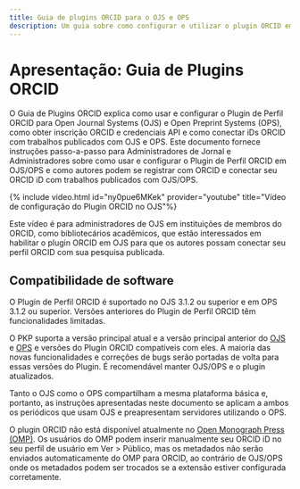 ```yaml
---
title: Guia de plugins ORCID para o OJS e OPS
description: Um guia sobre como configurar e utilizar o plugin ORCID em Open Journal Systems e Open Monograph Press.
---
```


# Apresentação: Guia de Plugins ORCID

O Guia de Plugins ORCID explica como usar e configurar o Plugin de Perfil ORCID para Open Journal Systems (OJS) e Open Preprint Systems (OPS), como obter inscrição ORCID e credenciais API e como conectar iDs ORCID com trabalhos publicados com OJS e OPS. Este documento fornece instruções passo-a-passo para Administradores de Jornal e Administradores sobre como usar e configurar o Plugin de Perfil ORCID em OJS/OPS e como autores podem se registrar com ORCID e conectar seu ORCID iD com trabalhos publicados com OJS/OPS.

{% include video.html id="ny0pue6MKek" provider="youtube" title="Vídeo de configuração do Plugin ORCID no OJS"%}

Este vídeo é para administradores de OJS em instituições de membros do ORCID, como bibliotecários acadêmicos, que estão interessados em habilitar o plugin ORCID em OJS para que os autores possam conectar seu perfil ORCID com sua pesquisa publicada.

## Compatibilidade de software

O Plugin de Perfil ORCID é suportado no OJS 3.1.2 ou superior e em OPS 3.1.2 ou superior. Versões anteriores do Plugin de Perfil ORCID têm funcionalidades limitadas.

O PKP suporta a versão principal atual e a versão principal anterior do [OJS](https://pkp.sfu.ca/software/ojs/getting-started/download/) e [OPS](https://pkp.sfu.ca/software/ops/getting-started/download/) e versões do Plugin ORCID compatíveis com eles. A maioria das novas funcionalidades e correções de bugs serão portadas de volta para essas versões do Plugin. É recomendável manter OJS/OPS e o plugin atualizados.

Tanto o OJS como o OPS compartilham a mesma plataforma básica e, portanto, as instruções apresentadas neste documento se aplicam a ambos os periódicos que usam OJS e preapresentam servidores utilizando o OPS.

O plugin ORCID não está disponível atualmente no [Open Monograph Press (OMP)](https://pkp.sfu.ca/omp/). Os usuários do OMP podem inserir manualmente seu ORCID iD no seu perfil de usuário em Ver > Público, mas os metadados não serão enviados automaticamente do OMP para ORCID, ao contrário de OJS/OPS onde os metadados podem ser trocados se a extensão estiver configurada corretamente.
